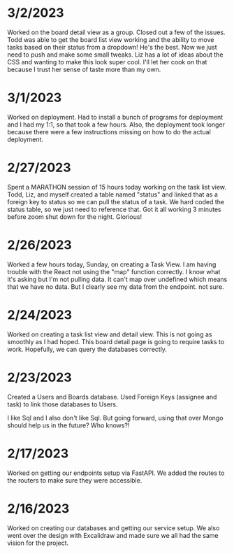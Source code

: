 # 3/2/2023

Worked on the board detail view as a group. Closed out a few of the issues. Todd was able to get the board list view working and the ability
to move tasks based on their status from a dropdown! He's the best. Now we just need to push and make some small tweaks.
Liz has a lot of ideas about the CSS and wanting to make this look super cool. I'll let her cook on that because I trust her sense of taste more than my own.

# 3/1/2023

Worked on deployment. Had to install a bunch of programs for deployment and I had my 1:1, so that took a few hours.
Also, the deployment took longer because there were a few instructions missing on how to do the actual deployment.

# 2/27/2023

Spent a MARATHON session of 15 hours today working on the task list view. Todd, Liz, and myself created a table named "status" and linked
that as a foreign key to status so we can pull the status of a task. We hard coded the status table, so we just need to reference that.
Got it all working 3 minutes before zoom shut down for the night. Glorious!


# 2/26/2023

Worked a few hours today, Sunday, on creating a Task View. I am having trouble with the React not using the "map" function correctly.
I know what it's asking but I'm not pulling data. It can't map over undefined which means that we have no data.
But I clearly see my data from the endpoint. not sure.

# 2/24/2023

Worked on creating a task list view and detail view.
This is not going as smoothly as I had hoped.
This board detail page is going to require tasks to work. Hopefully, we can query the databases correctly.

# 2/23/2023

Created a Users and Boards database.
Used Foreign Keys (assignee and task) to link those databases to Users.

I like Sql and I also don't like Sql.
But going forward, using that over Mongo should help us in the future?
Who knows?!

# 2/17/2023

Worked on getting our endpoints setup via FastAPI. We added the routes to the routers to make sure they were accessible.


# 2/16/2023

Worked on creating our databases and getting our service setup.
We also went over the design with Excalidraw and made sure we all had the same vision for the project.
